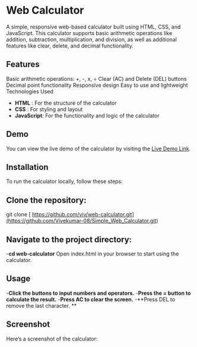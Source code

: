 # Web Calculator

A simple, responsive web-based calculator built using HTML, CSS, and JavaScript. This calculator supports basic arithmetic operations like addition, subtraction, multiplication, and division, as well as additional features like clear, delete, and decimal functionality.

## Features

Basic arithmetic operations: +, -, x, ÷
Clear (AC) and Delete (DEL) buttons
Decimal point functionality
Responsive design
Easy to use and lightweight
Technologies Used
- **HTML** : For the structure of the calculator
- **CSS** : For styling and layout
- **JavaScript**: For the functionality and logic of the calculator

## Demo
You can view the live demo of the calculator by visiting the [Live Demo Link]([https://calculator-vivek-08.natlify.app](https://calculator-vivek-08.netlify.app/)).

## Installation
To run the calculator locally, follow these steps:

## Clone the repository: 
git clone [ https://github.com/viv/web-calculator.git](https://github.com/Vivekumar-08/Simple_Web_Calculator.git)

## Navigate to the project directory:
-**cd web-calculator**
Open index.html in your browser to start using the calculator.

## Usage
-**Click the buttons to input numbers and operators.**
-**Press the = button to calculate the result.**
-**Press AC to clear the screen.**
-**Press DEL to remove the last character. **

## Screenshot
Here’s a screenshot of the calculator:
